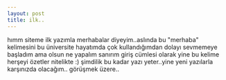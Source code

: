 ```yaml
---
layout: post
title: ilk..
---
```


hımm siteme ilk yazımla merhabalar diyeyim..aslında bu "merhaba" kelimesini bu üniversite hayatımda çok kullandığımdan dolayı sevmemeye başladım ama olsun ne yapalım sanırım giriş cümlesi olarak yine bu kelime herşeyi özetler nitelikte :) 
şimdilik bu kadar yazı yeter..yine yeni yazılarla karşınızda olacağım..
görüşmek üzere..
